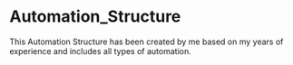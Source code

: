 # Automation_Structure
This Automation Structure has been created by me based on my years of experience and includes all types of automation. 

